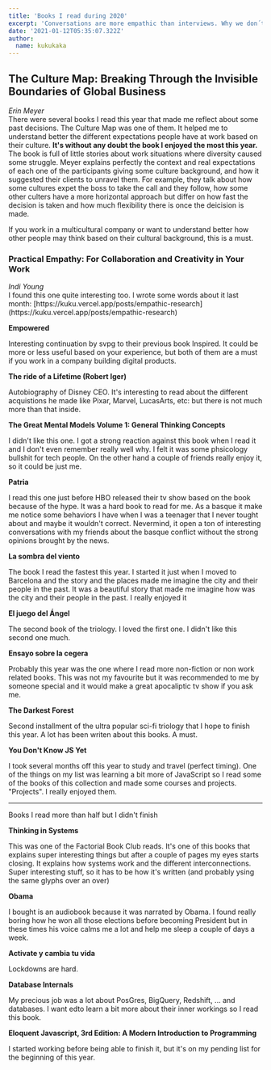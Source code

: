 ```yaml
---
title: 'Books I read during 2020'
excerpt: 'Conversations are more empathic than interviews. Why we don´t use them more often while doing user reserch? Thats one of the questions Indi Young asks in Practical Empathy'
date: '2021-01-12T05:35:07.322Z'
author:
  name: kukukaka
---
```

<h2>The Culture Map: Breaking Through the Invisible Boundaries of Global Business</h2>
<i>Erin Meyer</i><br />
There were several books I read this year that made me reflect about some past decisions. The Culture Map was one of them. It helped me to understand better the different expectations people have at work based on their culture. <b>It's without any doubt the book I enjoyed the most this year.</b>
The book is full of little stories about work situations where diversity caused some struggle. Meyer explains perfectly the context and real expectations of each one of the participants giving some culture background, and how it suggested their clients to unravel them. For example, they talk about how some cultures expet the boss to take the call and they follow, how some other culters have a more horizontal approach but differ on how fast the decision is taken and how much flexibility there is once the deicision is made.

If you work in a multicultural company or want to understand better how other people may think based on their cultural background, this is a must.


<h3>Practical Empathy: For Collaboration and Creativity in Your Work</h3>
<i>Indi Young</i><br />
I found this one quite interesting too. I wrote some words about it last month: [https://kuku.vercel.app/posts/empathic-research](https://kuku.vercel.app/posts/empathic-research)

**Empowered**

Interesting continuation by svpg to their previous book Inspired. It could be more or less useful based on your experience, but both of them are a must if you work in a company building digital products. 

**The ride of a Lifetime (Robert Iger)**

Autobiography of Disney CEO. It's interesting to read about the different acquistions he made like Pixar, Marvel, LucasArts, etc: but there is not much more than that inside.

**The Great Mental Models Volume 1: General Thinking Concepts**

I didn't like this one. I got a strong reaction against this book when I read it and I don't even remember really well why. I felt it was some phsicology bullshit for tech people. On the other hand a couple of friends really enjoy it, so it could be just me.

**Patria**

I read this one just before HBO released their tv show based on the book because of the hype. It was a hard book to read for me. As a basque it make me notice some behaviors I have when I was a teenager that I never tought about and maybe it wouldn't correct. Nevermind, it open a ton of interesting conversations with my friends about the basque conflict without the strong opinions brought by the news.

**La sombra del viento**

The book I read the fastest this year. I started it just when I moved to Barcelona and the story and the places made me imagine the city and their people in the past. It was a beautiful story that made me imagine how was the city and their people in the past. I really enjoyed it

**El juego del Ángel**

The second book of the triology. I loved the first one. I didn't like this second one much.

**Ensayo sobre la cegera**

Probably this year was the one where I read more non-fiction or non work related books. This was not my favourite but it was recommended to me by someone special and it would make a great apocaliptic tv show if you ask me.

**The Darkest Forest**

Second installment of the ultra popular sci-fi triology that I hope to finish this year. A lot has been writen about this books. A must.

**You Don't Know JS Yet**

I took several months off this year to study and travel (perfect timing). One of the things on my list was learning a bit more of JavaScript so I read some of the books of this collection and made some courses and projects. "Projects". I really enjoyed them.

---

Books I read more than half but I didn't finish

**Thinking in Systems**

This was one of the Factorial Book Club reads. It's one of this books that explains super interesting things but after a couple of pages my eyes starts closing. It explains how systems work and the different interconnections. Super interesting stuff, so it has to be how it's written (and probably ysing the same glyphs over an over)

**Obama**

I bought is an audiobook because it was narrated by Obama. I found really boring how he won all those elections before becoming President but in these times his voice calms me a lot and help me sleep a couple of days a week.

**Activate y cambia tu vida**

Lockdowns are hard.

**Database Internals**

My precious job was a lot about PosGres, BigQuery, Redshift, ... and databases. I want edto learn a bit more about their inner workings so I read this book.

**Eloquent Javascript, 3rd Edition: A Modern Introduction to Programming**

I started working before being able to finish it, but it's on my pending list for the beginning of this year.